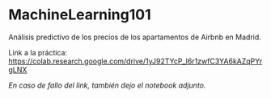 # MachineLearning101

Análisis predictivo de los precios de los apartamentos de Airbnb en Madrid.

Link a la práctica: https://colab.research.google.com/drive/1yJ92TYcP_l6r1zwfC3YA6kAZqPYrgLNX

*En caso de fallo del link, también dejo el notebook adjunto.*

